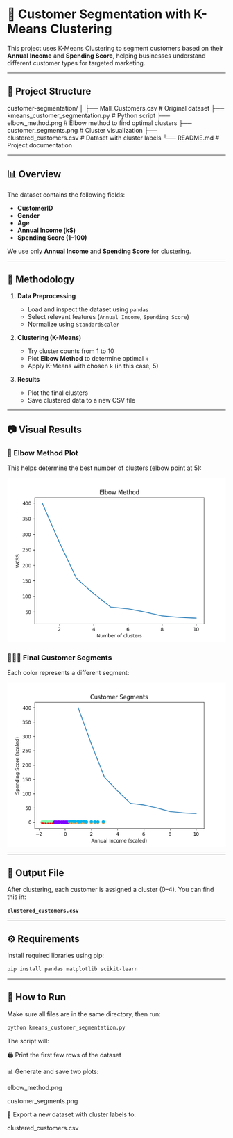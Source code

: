 # 🧠 Customer Segmentation with K-Means Clustering

This project uses K-Means Clustering to segment customers based on their **Annual Income** and **Spending Score**, helping businesses understand different customer types for targeted marketing.

---

## 📁 Project Structure

customer-segmentation/
│
├── Mall_Customers.csv # Original dataset
├── kmeans_customer_segmentation.py # Python script
├── elbow_method.png # Elbow method to find optimal clusters
├── customer_segments.png # Cluster visualization
├── clustered_customers.csv # Dataset with cluster labels
└── README.md # Project documentation


---

## 📊 Overview

The dataset contains the following fields:
- **CustomerID**
- **Gender**
- **Age**
- **Annual Income (k$)**
- **Spending Score (1–100)**

We use only **Annual Income** and **Spending Score** for clustering.

---

## 🧪 Methodology

1. **Data Preprocessing**  
   - Load and inspect the dataset using `pandas`
   - Select relevant features (`Annual Income`, `Spending Score`)
   - Normalize using `StandardScaler`

2. **Clustering (K-Means)**
   - Try cluster counts from 1 to 10
   - Plot **Elbow Method** to determine optimal `k`
   - Apply K-Means with chosen `k` (in this case, 5)

3. **Results**
   - Plot the final clusters
   - Save clustered data to a new CSV file

---

## 📷 Visual Results

### 📌 Elbow Method Plot
This helps determine the best number of clusters (elbow point at 5):

![Elbow Method](elbow_method.png)

### 🧑‍🤝‍🧑 Final Customer Segments
Each color represents a different segment:

![Customer Segments](customer_segments.png)

---

## 💾 Output File

After clustering, each customer is assigned a cluster (0–4). You can find this in:

**`clustered_customers.csv`**

---

## ⚙️ Requirements

Install required libraries using pip:

```bash
pip install pandas matplotlib scikit-learn
```
---

## 🚀 How to Run

Make sure all files are in the same directory, then run:
```bash
python kmeans_customer_segmentation.py
```
The script will:

🖨️ Print the first few rows of the dataset

📊 Generate and save two plots:

elbow_method.png

customer_segments.png

💾 Export a new dataset with cluster labels to:

clustered_customers.csv
